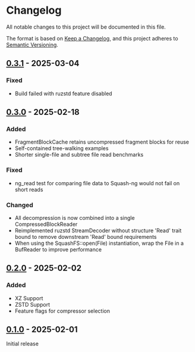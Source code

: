 # Changelog

All notable changes to this project will be documented in this file.

The format is based on [Keep a Changelog](https://keepachangelog.com/en/1.1.0/),
and this project adheres to [Semantic Versioning](https://semver.org/spec/v2.0.0.html).

## [0.3.1] - 2025-03-04

### Fixed

- Build failed with ruzstd feature disabled

## [0.3.0] - 2025-02-18

### Added

- FragmentBlockCache retains uncompressed fragment blocks for reuse
- Self-contained tree-walking examples
- Shorter single-file and subtree file read benchmarks

### Fixed

- ng_read test for comparing file data to Squash-ng would not fail on short reads

### Changed

- All decompression is now combined into a single CompressedBlockReader
- Reimplemented ruzstd StreamDecoder without structure 'Read' trait bound to remove downstream 'Read' bound requirements
- When using the SquashFS::open(File) instantiation, wrap the File in a BufReader to improve performance

## [0.2.0] - 2025-02-02

### Added

- XZ Support
- ZSTD Support
- Feature flags for compressor selection

## [0.1.0] - 2025-02-01

Initial release

[0.3.1]: https://github.com/klhowell/squinter/compare/v0.3.0...v0.3.1
[0.3.0]: https://github.com/klhowell/squinter/compare/v0.2.0...v0.3.0
[0.2.0]: https://github.com/klhowell/squinter/compare/v0.1.0...v0.2.0
[0.1.0]: https://github.com/klhowell/squinter/releases/tag/v0.1.0
